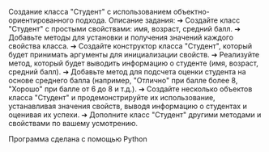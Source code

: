 Создание класса "Студент" с использованием объектно-ориентированного подхода. Описание задания:
➔	Создайте класс "Студент" с простыми свойствами: имя, возраст, средний балл.
➔	Добавьте методы для установки и получения значений каждого свойства класса.
➔	Создайте конструктор класса "Студент", который будет принимать аргументы для инициализации свойств.
➔	Реализуйте метод, который будет выводить информацию о студенте (имя, возраст, средний балл).
➔	Добавьте метод для подсчета оценки студента на основе среднего балла (например, "Отлично" при балле более 8, "Хорошо" при балле от 6 до 8 и т.д.).
➔	Создайте несколько объектов класса "Студент" и продемонстрируйте их использование, устанавливая значения свойств, выводя информацию о студентах и оценивая их успехи.
➔	Дополните класс "Студент" другими методами и свойствами по вашему усмотрению.


Программа сделана с помощью Python
